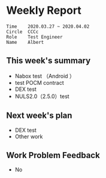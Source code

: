 # Weekly Report 
```
Time	2020.03.27 ~ 2020.04.02
Circle	CCCc
Role	Test Engineer
Name	Albert
```
## This week's summary 
- Nabox test （Android ）
- test POCM contract
- DEX test
- NULS2.0（2.5.0）test



## Next week's plan

- DEX test
- Other work


## Work Problem Feedback 
- No 


